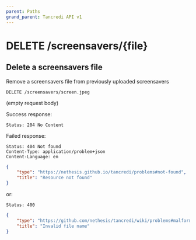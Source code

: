 ```yaml
---
parent: Paths
grand_parent: Tancredi API v1
---
```


# DELETE /screensavers/{file}

## Delete a screensavers file

Remove a screensavers file from previously uploaded screensavers

```text
DELETE /screensavers/screen.jpeg
```

(empty request body)

Success response:

    Status: 204 No Content

Failed response:

    Status: 404 Not found
    Content-Type: application/problem+json
    Content-Language: en

```json
{
    "type": "https://nethesis.github.io/tancredi/problems#not-found",
    "title": "Resource not found"
}
```

or:

    Status: 400

```json
{
    "type": "https://github.com/nethesis/tancredi/wiki/problems#malformed-data",
    "title": "Invalid file name"
}
```
